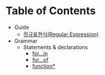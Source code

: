 # Table of Contents
* Guide
    * [정규표현식(Regular Expression)](regular-expression.md)
* Grammar
    * Statements & declarations
        * [for...in](for-in.md)
        * [for...of](for-of.md)
        * [function*](generator-function.md)
